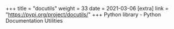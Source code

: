 +++
title = "docutils"
weight = 33
date = 2021-03-06
[extra]
link = "https://pypi.org/project/docutils/"
+++
Python library - Python Documentation Utilities

